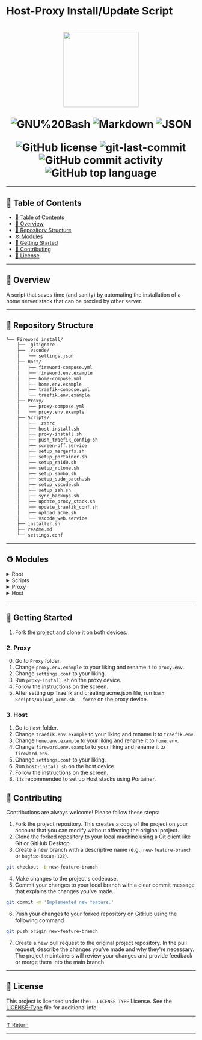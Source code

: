 <!-- markdownlint-disable MD033 -->

# Host-Proxy Install/Update Script

<div align="center">
<h1 align="center">
<img src="https://upload.wikimedia.org/wikipedia/commons/9/9c/SMS_Proxy.png" width="200" />

<p align="center">
<img src="https://img.shields.io/badge/GNU%20Bash-4EAA25.svg?style&logo=GNU-Bash&logoColor=white" alt="GNU%20Bash" />
<img src="https://img.shields.io/badge/Markdown-000000.svg?style&logo=Markdown&logoColor=white" alt="Markdown" />
<img src="https://img.shields.io/badge/JSON-000000.svg?style&logo=JSON&logoColor=white" alt="JSON" />
</p>
<img src="https://img.shields.io/github/license/ThePhaseless/Fireword_install?style&color=5D6D7E" alt="GitHub license" />
<img src="https://img.shields.io/github/last-commit/ThePhaseless/Fireword_install?style&color=5D6D7E" alt="git-last-commit" />
<img src="https://img.shields.io/github/commit-activity/m/ThePhaseless/Fireword_install?style&color=5D6D7E" alt="GitHub commit activity" />
<img src="https://img.shields.io/github/languages/top/ThePhaseless/Fireword_install?style&color=5D6D7E" alt="GitHub top language" />
</div>

---
<!-- markdownlint-disable MD051 -->
## 📖 Table of Contents

- [📖 Table of Contents](#-table-of-contents)
- [📍 Overview](#-overview)
- [📂 Repository Structure](#-repository-structure)
- [⚙️ Modules](#-modules)
- [🚀 Getting Started](#-getting-started)
- [🤝 Contributing](#-contributing)
- [📄 License](#-license)

---

## 📍 Overview

A script that saves time (and sanity) by automating the installation of a home server stack that can be proxied by other server.

---

## 📂 Repository Structure

```sh
└── Fireword_install/
    ├── .gitignore
    ├── .vscode/
    │   └── settings.json
    ├── Host/
    │   ├── fireword-compose.yml
    │   ├── fireword.env.example
    │   ├── home-compose.yml
    │   ├── home.env.example
    │   ├── traefik-compose.yml
    │   └── traefik.env.example
    ├── Proxy/
    │   ├── proxy-compose.yml
    │   └── proxy.env.example
    ├── Scripts/
    │   ├── .zshrc
    │   ├── host-install.sh
    │   ├── proxy-install.sh
    │   ├── push_traefik_config.sh
    │   ├── screen-off.service
    │   ├── setup_mergerfs.sh
    │   ├── setup_portainer.sh
    │   ├── setup_raid0.sh
    │   ├── setup_rclone.sh
    │   ├── setup_samba.sh
    │   ├── setup_sudo_patch.sh
    │   ├── setup_vscode.sh
    │   ├── setup_zsh.sh
    │   ├── sync_backups.sh
    │   ├── update_proxy_stack.sh
    │   ├── update_traefik_conf.sh
    │   ├── upload_acme.sh
    │   └── vscode_web.service
    ├── installer.sh
    ├── readme.md
    └── settings.conf
```

---

## ⚙️ Modules

<details closed><summary>Root</summary>

| File                                                                                      | Summary                   |
| ---                                                                                       | ---                       |
| [installer.sh](https://github.com/ThePhaseless/Fireword_install/blob/main/installer.sh)   | Self installs git and runs apropriate script |
| [settings.conf](https://github.com/ThePhaseless/Fireword_install/blob/main/settings.conf) | Git locations if you want to use your own config files |

</details>

<details closed><summary>Scripts</summary>

| File                                                                                                                | Summary                   |
| ---                                                                                                                 | ---                       |
| [update_proxy_stack.sh](https://github.com/ThePhaseless/Fireword_install/blob/main/Scripts/update_proxy_stack.sh)   | Pulls and starts Proxy containers (Traefik and Authelia) |
| [setup_zsh.sh](https://github.com/ThePhaseless/Fireword_install/blob/main/Scripts/setup_zsh.sh)                     | Downloads ZSH, Oh My ZSH and applies .zshrc for user |
| [update_traefik_conf.sh](https://github.com/ThePhaseless/Fireword_install/blob/main/Scripts/update_traefik_conf.sh) | Clones/Pulls Traefik Config to adequate folder |
| [.zshrc](https://github.com/ThePhaseless/Fireword_install/blob/main/Scripts/.zshrc)                                 | My Oh My ZSH config |
| [upload_acme.sh](https://github.com/ThePhaseless/Fireword_install/blob/main/Scripts/upload_acme.sh)                 | Script that uploades Traefiks acme.json from Proxy to Host so that HTTPS works locally |
| [setup_sudo_patch.sh](https://github.com/ThePhaseless/Fireword_install/blob/main/Scripts/setup_sudo_patch.sh)       | Removes sudo password restrictions |
| [setup_mergerfs.sh](https://github.com/ThePhaseless/Fireword_install/blob/main/Scripts/setup_mergerfs.sh)           | Formats and creates pseudo Raid0 array and ensures that is mounted all the time |
| [setup_rclone.sh](https://github.com/ThePhaseless/Fireword_install/blob/main/Scripts/setup_rclone.sh)               | Install and config rclone |
| [host-install.sh](https://github.com/ThePhaseless/Fireword_install/blob/main/Scripts/host-install.sh)               | Script that Host device should run |
| [setup_raid0.sh](https://github.com/ThePhaseless/Fireword_install/blob/main/Scripts/setup_raid0.sh)                 | Formats and creates RAID0 array and ensures that is mounted all the time |
| [screen-off.service](https://github.com/ThePhaseless/Fireword_install/blob/main/Scripts/screen-off.service)         | Service causing attached screen to turn off after 2 mins of no activity (usefull for laptops) |
| [vscode_web.service](https://github.com/ThePhaseless/Fireword_install/blob/main/Scripts/vscode_web.service)         | Starts VS Code web serve as a service |
| [proxy-install.sh](https://github.com/ThePhaseless/Fireword_install/blob/main/Scripts/proxy-install.sh)             | Script that Proxy device should run |
| [sync_backups.sh](https://github.com/ThePhaseless/Fireword_install/blob/main/Scripts/sync_backups.sh)               | Uploads folders/files with rclone to backup file server |
| [setup_portainer.sh](https://github.com/ThePhaseless/Fireword_install/blob/main/Scripts/setup_portainer.sh)         | Starts portainer |
| [push_traefik_config.sh](https://github.com/ThePhaseless/Fireword_install/blob/main/Scripts/push_traefik_config.sh) | Pushes Traefik config to git |
| [setup_vscode.sh](https://github.com/ThePhaseless/Fireword_install/blob/main/Scripts/setup_vscode.sh)               | Installs VS Code |
| [setup_samba.sh](https://github.com/ThePhaseless/Fireword_install/blob/main/Scripts/setup_samba.sh)                 | Sets up samba with choosen dirs to localhost |

</details>

<details closed><summary>Proxy</summary>

| File                                                                                                    | Summary                   |
| ---                                                                                                     | ---                       |
| [proxy.env.example](https://github.com/ThePhaseless/Fireword_install/blob/main/Proxy/proxy.env.example) | Env file for compose file |
| [proxy-compose.yml](https://github.com/ThePhaseless/Fireword_install/blob/main/Proxy/proxy-compose.yml) | Proxy Traefik and Authelia file |

</details>

<details closed><summary>Host</summary>

| File                                                                                                         | Summary                   |
| ---                                                                                                          | ---                       |
| [fireword.env.example](https://github.com/ThePhaseless/Fireword_install/blob/main/Host/fireword.env.example) | Media management env file |
| [traefik.env.example](https://github.com/ThePhaseless/Fireword_install/blob/main/Host/traefik.env.example)   | Traefik env file |
| [home.env.example](https://github.com/ThePhaseless/Fireword_install/blob/main/Host/home.env.example)         | Home services env file |
| [home-compose.yml](https://github.com/ThePhaseless/Fireword_install/blob/main/Host/home-compose.yml)         | Home services compose file |
| [traefik-compose.yml](https://github.com/ThePhaseless/Fireword_install/blob/main/Host/traefik-compose.yml)   | Traefik compose file |
| [fireword-compose.yml](https://github.com/ThePhaseless/Fireword_install/blob/main/Host/fireword-compose.yml) | Media management compose file |

</details>

---

## 🚀 Getting Started

1. Fork the project and clone it on both devices.

### 2. Proxy

0. Go to `Proxy` folder.
1. Change `proxy.env.example` to your liking and rename it to `proxy.env`.
2. Change `settings.conf` to your liking.
3. Run `proxy-install.sh` on the proxy device.
4. Follow the instructions on the screen.
5. After setting up Traefik and creating acme.json file, run `bash Scripts/upload_acme.sh --force` on the proxy device.

### 3. Host

1. Go to `Host` folder.
2. Change `traefik.env.example` to your liking and rename it to `traefik.env`.
3. Change `home.env.example` to your liking and rename it to `home.env`.
4. Change `fireword.env.example` to your liking and rename it to `fireword.env`.
5. Change `settings.conf` to your liking.
6. Run `host-install.sh` on the host device.
7. Follow the instructions on the screen.
8. It is recommended to set up Host stacks using Portainer.

## 🤝 Contributing

Contributions are always welcome! Please follow these steps:

1. Fork the project repository. This creates a copy of the project on your account that you can modify without affecting the original project.
2. Clone the forked repository to your local machine using a Git client like Git or GitHub Desktop.
3. Create a new branch with a descriptive name (e.g., `new-feature-branch` or `bugfix-issue-123`).

```sh
git checkout -b new-feature-branch
```

4. Make changes to the project's codebase.
5. Commit your changes to your local branch with a clear commit message that explains the changes you've made.

```sh
git commit -m 'Implemented new feature.'
```

6. Push your changes to your forked repository on GitHub using the following command

```sh
git push origin new-feature-branch
```

7. Create a new pull request to the original project repository. In the pull request, describe the changes you've made and why they're necessary.
The project maintainers will review your changes and provide feedback or merge them into the main branch.

---

## 📄 License

This project is licensed under the `ℹ️  LICENSE-TYPE` License. See the [LICENSE-Type](LICENSE) file for additional info.

---

[↑ Return](#Top)

---
